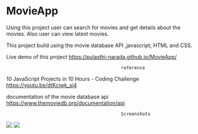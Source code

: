 # MovieApp
Using this project user can search for movies and get details about the movies. Also  user can view latest movies.

This project build using the movie database API ,javascript, HTML and CSS.

Live demo of this project
https://pulasthi-narada.github.io/MovieApp/

                                               reference
10 JavaScript Projects in 10 Hours - Coding Challenge
https://youtu.be/dtKciwk_si4

documentation of the movie database api
https://www.themoviedb.org/documentation/api


                                               Screenshots
                                               
 <img src="m3.jpg">
 <img src="m4.jpg">

